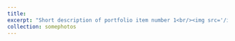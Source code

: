 ```yaml
---
title: 
excerpt: "Short description of portfolio item number 1<br/><img src='/images/500x300.png'>"
collection: somephotos
---
```

